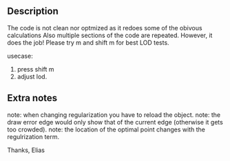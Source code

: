 ## Description 
The code is not clean nor optmized as it redoes some of the obivous calculations
Also multiple sections of the code are repeated.
However, it does the job!
Please try m and shift m for best LOD tests.


usecase:
1. press shift m
2. adjust lod.

## Extra notes
note: when changing regularization you have to reload the object.
note: the draw error edge would only show that of the current edge (otherwise it gets too crowded).
note: the location of the optimal point changes with the regulrization term.


Thanks,
Elias
